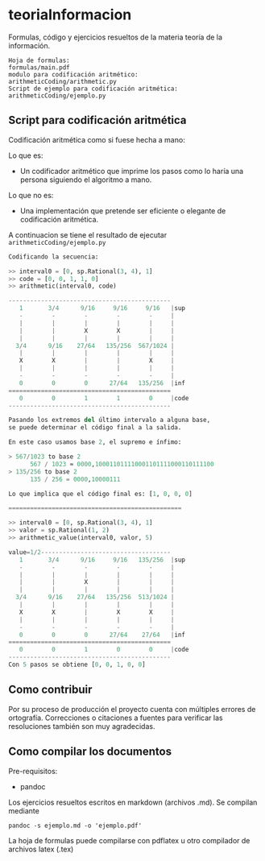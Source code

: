 # teoriaInformacion

Formulas, código y ejercicios resueltos de la materia teoría de la información.

~~~
Hoja de formulas:
formulas/main.pdf
modulo para codificación aritmético:
arithmeticCoding/arithmetic.py
Script de ejemplo para codificación aritmética:
arithmeticCoding/ejemplo.py
~~~

## Script para codificación aritmética

Codificación aritmética como si fuese hecha a mano:

Lo que es:
- Un codificador aritmético que imprime los pasos como lo haría una persona siguiendo el algoritmo a mano.

Lo que no es:
- Una implementación que pretende ser eficiente o elegante de codificación aritmética.

A continuacion se tiene el resultado de ejecutar $\texttt{arithmeticCoding/ejemplo.py}$

~~~ python
Codificando la secuencia:

>> interval0 = [0, sp.Rational(3, 4), 1]
>> code = [0, 0, 1, 1, 0]
>> arithmetic(interval0, code)

---------------------------------------------
   1       3/4      9/16     9/16     9/16   |sup
   -        -        -        -        -     |
   |        |        |        |        |     |
   |        |        X        X        |     |
   |        |        |        |        |     |
  3/4      9/16    27/64   135/256  567/1024 |
   |        |        |        |        |     |
   X        X        |        |        X     |
   |        |        |        |        |     |
   -        -        -        -        -     |
   0        0        0      27/64   135/256  |inf
=============================================
   0        0        1        1        0     |code
---------------------------------------------

Pasando los extremos del último intervalo a alguna base, 
se puede determinar el código final a la salida.

En este caso usamos base 2, el supremo e ínfimo:

> 567/1023 to base 2
      567 / 1023 ≈ 0000,100011011110001101111000110111100
> 135/256 to base 2
      135 / 256 = 0000,10000111

Lo que implica que el código final es: [1, 0, 0, 0]

================================================

>> interval0 = [0, sp.Rational(3, 4), 1]
>> valor = sp.Rational(1, 2) 
>> arithmetic_value(interval0, valor, 5)

value=1/2------------------------------------
   1       3/4      9/16     9/16   135/256  |sup
   -        -        -        -        -     |
   |        |        |        |        |     |
   |        |        X        |        |     |
   |        |        |        |        |     |
  3/4      9/16    27/64   135/256  513/1024 |
   |        |        |        |        |     |
   X        X        |        X        X     |
   |        |        |        |        |     |
   -        -        -        -        -     |
   0        0        0      27/64    27/64   |inf
=============================================
   0        0        1        0        0     |code
---------------------------------------------
Con 5 pasos se obtiene [0, 0, 1, 0, 0]
~~~

## Como contribuir

Por su proceso de producción el proyecto cuenta con múltiples errores de ortografía. Correcciones o citaciones a fuentes para verificar las resoluciones también son muy agradecidas.

## Como compilar los documentos

Pre-requisitos:
- pandoc

Los ejercicios resueltos escritos en markdown (archivos .md). Se compilan mediante

~~~
pandoc -s ejemplo.md -o 'ejemplo.pdf'
~~~

La hoja de formulas puede compilarse con pdflatex u otro compilador de archivos latex (.tex)